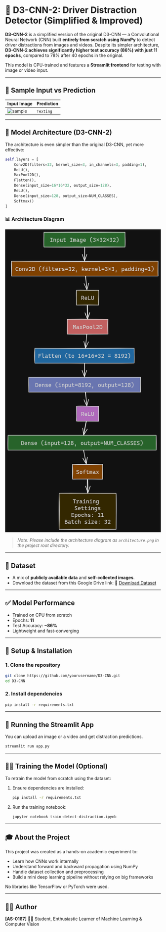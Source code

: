 # 🚗 D3-CNN-2: Driver Distraction Detector (Simplified & Improved)

**D3-CNN-2** is a simplified version of the original D3-CNN — a Convolutional Neural Network (CNN) built **entirely from scratch using NumPy** to detect driver distractions from images and videos. Despite its simpler architecture, **D3-CNN-2 achieves significantly higher test accuracy (86%) with just 11 epochs**, compared to 78% after 40 epochs in the original.

This model is CPU-trained and features a **Streamlit frontend** for testing with image or video input.

---

## 📸 Sample Input vs Prediction

| Input Image                                                                                      | Prediction |
| ------------------------------------------------------------------------------------------------ | ---------- |
| ![sample](https://drive.google.com/file/d/1sKFoxgn0NRPQ5AWjx9h4_eMI-yC_eAh4/view?usp=drive_link) | `Texting`  |

---

## 🧠 Model Architecture (D3-CNN-2)

The architecture is even simpler than the original D3-CNN, yet more effective:

```python
self.layers = [
    Conv2D(filters=32, kernel_size=3, in_channels=3, padding=1),
    ReLU(),
    MaxPool2D(),
    Flatten(),
    Dense(input_size=16*16*32, output_size=128),
    ReLU(),
    Dense(input_size=128, output_size=NUM_CLASSES),
    Softmax()
]
```

### 📊 Architecture Diagram

![CNN Architecture](architecture.png)

> *Note: Please include the architecture diagram as `architecture.png` in the project root directory.*

---

## 📂 Dataset

* A mix of **publicly available data** and **self-collected images**.
* Download the dataset from this Google Drive link:
  📎 [Download Dataset](https://drive.google.com/drive/folders/1PbSZ1RF0z9Mcdn93eCshyd-z3H1v_uS4?usp=drive_link)

---

## ✅ Model Performance

* Trained on CPU from scratch
* Epochs: **11**
* Test Accuracy: **\~86%**
* Lightweight and fast-converging

---

## 🚀 Setup & Installation

### 1. Clone the repository

```bash
git clone https://github.com/yourusername/D3-CNN.git
cd D3-CNN
```

### 2. Install dependencies

```bash
pip install -r requirements.txt
```

---

## 🧪 Running the Streamlit App

You can upload an image or a video and get distraction predictions.

```bash
streamlit run app.py
```

---

## 🏋️‍♂️ Training the Model (Optional)

To retrain the model from scratch using the dataset:

1. Ensure dependencies are installed:

   ```bash
   pip install -r requirements.txt
   ```

2. Run the training notebook:

   ```bash
   jupyter notebook train-detect-distraction.ipynb
   ```

---

## 🎓 About the Project

This project was created as a hands-on academic experiment to:

* Learn how CNNs work internally
* Understand forward and backward propagation using NumPy
* Handle dataset collection and preprocessing
* Build a mini deep learning pipeline without relying on big frameworks

No libraries like TensorFlow or PyTorch were used.

---

## 👨‍💻 Author

**\[AS-0167]**
🧑‍🎓 Student, Enthusiastic Learner of Machine Learning & Computer Vision

